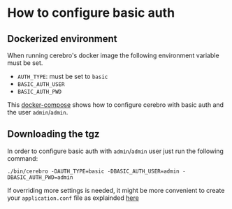 # How to configure basic auth

## Dockerized environment

When running cerebro's docker image the following environment variable must be set.

- `AUTH_TYPE`: must be set to `basic`  
- `BASIC_AUTH_USER`
- `BASIC_AUTH_PWD`

This [docker-compose](./docker-compose.yml) shows how to configure cerebro with basic auth and the user `admin`/`admin`.

## Downloading the tgz

In order to configure basic auth with `admin`/`admin` user just run the following command:

`./bin/cerebro -DAUTH_TYPE=basic -DBASIC_AUTH_USER=admin -DBASIC_AUTH_PWD=admin`

If overriding more settings is needed, it might be more convenient to create your `application.conf` file as explainded [here](https://github.com/lmenezes/cerebro#other-settings)

